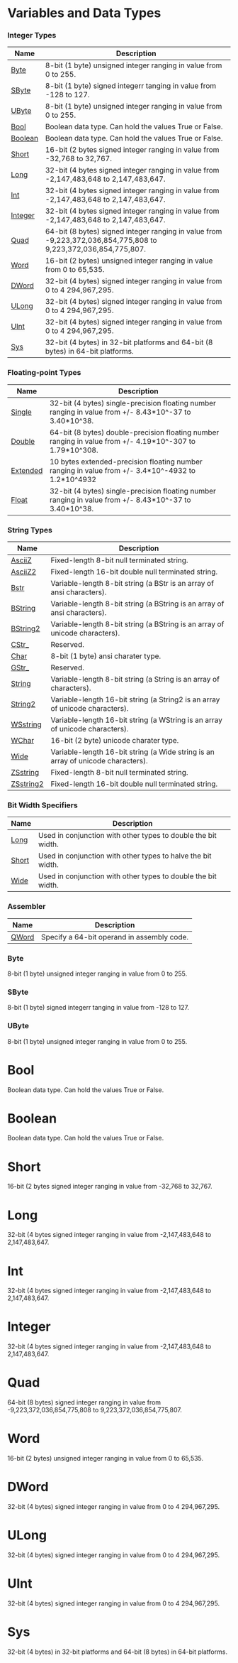 # Variables and Data Types

### Integer Types

| Name       | Description |
| ---------- | ----------- |
| [Byte](#byte) | 8-bit (1 byte) unsigned integer ranging in value from 0 to 255. |
| [SByte](#sbyte) | 8-bit (1 byte) signed integerr tanging in value from -128 to 127. |
| [UByte](#ubyte) | 8-bit (1 byte) unsigned integer ranging in value from 0 to 255. |
| [Bool](#bool) | Boolean data type. Can hold the values True or False. |
| [Boolean](#boolean) | Boolean data type. Can hold the values True or False. |
| [Short](#short) | 16-bit (2 bytes signed integer ranging in value from -32,768 to 32,767. |
| [Long](#long) | 32-bit (4 bytes signed integer ranging in value from -2,147,483,648 to 2,147,483,647. |
| [Int](#int) | 32-bit (4 bytes signed integer ranging in value from -2,147,483,648 to 2,147,483,647. |
| [Integer](#integer) | 32-bit (4 bytes signed integer ranging in value from -2,147,483,648 to 2,147,483,647. |
| [Quad](#quad) | 64-bit (8 bytes) signed integer ranging in value from -9,223,372,036,854,775,808 to 9,223,372,036,854,775,807. |
| [Word](#word) | 16-bit (2 bytes) unsigned integer ranging in value from 0 to 65,535. |
| [DWord](#dword) | 32-bit (4 bytes) signed integer ranging in value from 0 to 4 294,967,295. |
| [ULong](#ulong) | 32-bit (4 bytes) signed integer ranging in value from 0 to 4 294,967,295. |
| [UInt](#uint) | 32-bit (4 bytes) signed integer ranging in value from 0 to 4 294,967,295. |
| [Sys](#sys) | 32-bit (4 bytes) in 32-bit platforms and 64-bit (8 bytes) in 64-bit platforms. |

### Floating-point Types

| Name       | Description |
| ---------- | ----------- |
| [Single](#single) | 32-bit (4 bytes) single-precision floating number ranging in value from +/- 8.43\*10^-37 to 3.40\*10^38. |
| [Double](#double) | 64-bit (8 bytes) double-precision floating number ranging in value from +/- 4.19\*10^-307 to 1.79\*10^308. |
| [Extended](#extended) | 10 bytes extended-precision floating number ranging in  value from +/- 3.4\*10^-4932 to 1.2\*10^4932 |
| [Float](#float) | 32-bit (4 bytes) single-precision floating number ranging in value from +/- 8.43\*10^-37 to 3.40\*10^38. |

### String Types

| Name       | Description |
| ---------- | ----------- |
| [AsciiZ](#asciiz) | Fixed-length 8-bit null terminated string. |
| [AsciiZ2](#asciiz2) | Fixed-length 16-bit double null terminated string. |
| [Bstr](#bstr) | Variable-length 8-bit string (a BStr is an array of ansi characters). |
| [BString](#bstring) | Variable-length 8-bit string (a BString is an array of ansi characters). |
| [BString2](#bstring2) | Variable-length 8-bit string (a BString is an array of unicode characters). |
| [CStr_](#cstr_) | Reserved. |
| [Char](#char) | 8-bit (1 byte) ansi charater type. |
| [GStr_](#gstr_) | Reserved. |
| [String](#string) | Variable-length 8-bit string (a String is an array of characters). |
| [String2](#string2) | Variable-length 16-bit string (a String2 is an array of unicode characters). |
| [WSstring](#wstring) | Variable-length 16-bit string (a WString is an array of unicode characters). |
| [WChar](#wchar) | 16-bit (2 byte) unicode charater type. | |
| [Wide](#wide) | Variable-length 16-bit string (a Wide string is an array of unicode characters). |
| [ZSstring](#zstring) | Fixed-length 8-bit null terminated string. |
| [ZSstring2](#zstring2) | Fixed-length 16-bit double null terminated string. |

### Bit Width Specifiers

| Name       | Description |
| ---------- | ----------- |
| [Long](#Long) | Used in conjunction with other types to double the bit width. |
| [Short](#Short) | Used in conjunction with other types to halve the bit width. |
| [Wide](#Wide) | Used in conjunction with other types to double the bit width. |

### Assembler

| Name       | Description |
| ---------- | ----------- |
| [QWord](#qword) | Specify a 64-bit operand in assembly code.  |

### <a name="byte"></a>Byte

8-bit (1 byte) unsigned integer ranging in value from 0 to 255.

### <a name="sbyte"></a>SByte

8-bit (1 byte) signed integerr tanging in value from -128 to 127.

### <a name="ubyte"></a>UByte

8-bit (1 byte) unsigned integer ranging in value from 0 to 255.

# <a name="bool"></a>Bool

Boolean data type. Can hold the values True or False.

# <a name="boolean"></a>Boolean

Boolean data type. Can hold the values True or False.

# <a name="short"></a>Short

16-bit (2 bytes signed integer ranging in value from -32,768 to 32,767.

# <a name="long"></a>Long

32-bit (4 bytes signed integer ranging in value from -2,147,483,648 to 2,147,483,647.

# <a name="int"></a>Int

32-bit (4 bytes signed integer ranging in value from -2,147,483,648 to 2,147,483,647.

# <a name="integer"></a>Integer

32-bit (4 bytes signed integer ranging in value from -2,147,483,648 to 2,147,483,647.

# <a name="quad"></a>Quad

64-bit (8 bytes) signed integer ranging in value from -9,223,372,036,854,775,808 to 9,223,372,036,854,775,807.

# <a name="word"></a>Word

16-bit (2 bytes) unsigned integer ranging in value from 0 to 65,535.

# <a name="dword"></a>DWord

32-bit (4 bytes) signed integer ranging in value from 0 to 4 294,967,295.

# <a name="ulong"></a>ULong

32-bit (4 bytes) signed integer ranging in value from 0 to 4 294,967,295.

# <a name="uint"></a>UInt

32-bit (4 bytes) signed integer ranging in value from 0 to 4 294,967,295.

# <a name="sys"></a>Sys

32-bit (4 bytes) in 32-bit platforms and 64-bit (8 bytes) in 64-bit platforms.
